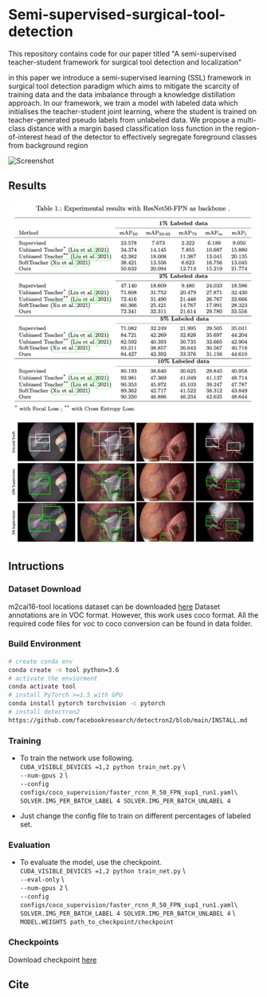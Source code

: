 # Semi-supervised-surgical-tool-detection
This repository contains code for our paper titled "A semi-supervised teacher-student framework for surgical tool detection and localization"

in this paper we introduce a semi-supervised learning (SSL) framework in surgical tool detection paradigm which aims to mitigate the scarcity of training data and the data imbalance through a knowledge distillation approach. In our framework, we train a model with labeled data which initialises the teacher-student joint learning, where the student is trained on teacher-generated pseudo labels from unlabeled data. We propose a multi-class distance with a margin based classification loss function in the region-of-interest head of the detector to effectively segregate foreground classes from background region

![Screenshot](Overview.png)

## Results
![Screenshot](quant.png)
![Screenshot](qualt.png)
## Intructions

### Dataset Download 
m2cai16-tool locations dataset can be downloaded [here](https://ai.stanford.edu/~syyeung/tooldetection.html)
Dataset annotations are in VOC format. However, this work uses coco format. All the required code files for voc to coco conversion can be found in data folder. 

### Build Environment 
 ```sh
 # create conda env
 conda create -n tool python=3.6 
 # activate the enviorment 
 conda activate tool
 # install PyTorch >=1.5 with GPU 
 conda install pytorch torchvision -c pytorch 
 # install detectron2 
 https://github.com/facebookresearch/detectron2/blob/main/INSTALL.md   
   ```


### Training 
* To train the network use following. <br />
`CUDA_VISIBLE_DEVICES =1,2 python train_net.py` \ <br /> `--num-gpus 2` \ <br />`--config configs/coco_supervision/faster_rcnn_R_50_FPN_sup1_run1.yaml\`<br />`SOLVER.IMG_PER_BATCH_LABEL 4 SOLVER.IMG_PER_BATCH_UNLABEL 4` <br />

* Just change the config file to train on different percentages of labeled set. <br />

### Evaluation
* To evaluate the model, use the checkpoint. <br />
`CUDA_VISIBLE_DEVICES =1,2 python train_net.py` \ <br />  `--eval-only` \ <br />  `--num-gpus 2` \ <br />`--config configs/coco_supervision/faster_rcnn_R_50_FPN_sup1_run1.yaml\`<br />`SOLVER.IMG_PER_BATCH_LABEL 4 SOLVER.IMG_PER_BATCH_UNLABEL 4` \ <br /> 
`MODEL.WEIGHTS path_to_checkpoint/checkpoint` 

### Checkpoints
Download checkpoint [here](https://drive.google.com/file/d/1CrS4oKPWZAlAJh1m1NzyuB4019r_-GvP/view?usp=sharing)


## Cite 

